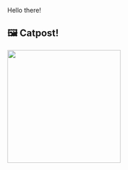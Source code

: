 Hello there!



## 🖼️ Catpost!

<sub>
    <img src="https://cdn2.thecatapi.com/images/h9-Ir-v9B.jpg" height="256">
</sub>

